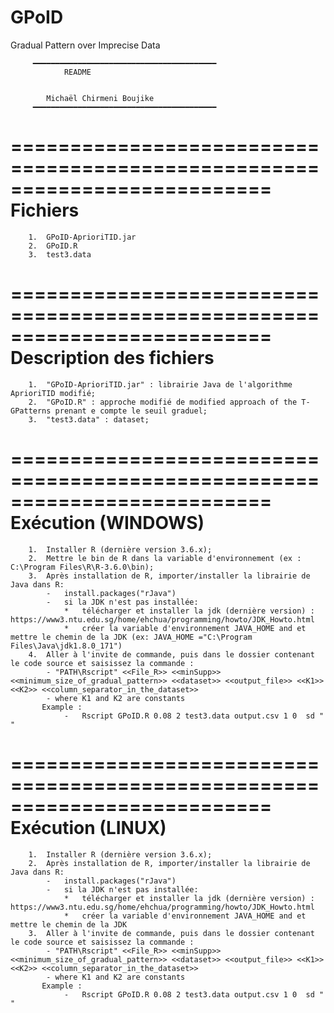 # GPoID
Gradual Pattern over Imprecise Data

		 ━━━━━━━━━━━━━━━━━━━━━━━━━━━━━━━━━━━━━━━━━	
				README


			Michaël Chirmeni Boujike
		 ━━━━━━━━━━━━━━━━━━━━━━━━━━━━━━━━━━━━━━━━━


==========================================================================
			Fichiers
==========================================================================
		1.	GPoID-AprioriTID.jar	
		2.	GPoID.R
		3.	test3.data

==========================================================================
			Description des fichiers
==========================================================================
		1.	"GPoID-AprioriTID.jar" : librairie Java de l'algorithme AprioriTID modifié;	
		2.	"GPoID.R" : approche modifié de modified approach of the T-GPatterns prenant e compte le seuil graduel;
		3.	"test3.data" : dataset; 

==========================================================================
		Exécution (WINDOWS)
==========================================================================	
		1.	Installer R (dernière version 3.6.x);
		2.	Mettre le bin de R dans la variable d'environnement (ex : C:\Program Files\R\R-3.6.0\bin);
		3.	Après installation de R, importer/installer la librairie de Java dans R:
			-	install.packages("rJava")
			-	si la JDK n'est pas installée:
				*	télécharger et installer la jdk (dernière version) : https://www3.ntu.edu.sg/home/ehchua/programming/howto/JDK_Howto.html
				*	créer la variable d'environnement JAVA_HOME and et mettre le chemin de la JDK (ex: JAVA_HOME ="C:\Program Files\Java\jdk1.8.0_171")
		4.	Aller à l'invite de commande, puis dans le dossier contenant le code source et saisissez la commande :
			- "PATH\Rscript" <<File_R>> <<minSupp>> <<minimum_size_of_gradual_pattern>> <<dataset>> <<output_file>> <<K1>> <<K2>> <<column_separator_in_the_dataset>>
			- where K1 and K2 are constants
		   Example :
				- 	Rscript GPoID.R 0.08 2 test3.data output.csv 1 0  sd " "
				
==========================================================================
		Exécution (LINUX)
==========================================================================	
		1.	Installer R (dernière version 3.6.x);
		2.	Après installation de R, importer/installer la librairie de Java dans R:
			-	install.packages("rJava")
			-	si la JDK n'est pas installée:
				*	télécharger et installer la jdk (dernière version) : https://www3.ntu.edu.sg/home/ehchua/programming/howto/JDK_Howto.html
				*	créer la variable d'environnement JAVA_HOME and et mettre le chemin de la JDK
		3.	Aller à l'invite de commande, puis dans le dossier contenant le code source et saisissez la commande :
			- "PATH\Rscript" <<File_R>> <<minSupp>> <<minimum_size_of_gradual_pattern>> <<dataset>> <<output_file>> <<K1>> <<K2>> <<column_separator_in_the_dataset>>
			- where K1 and K2 are constants
		   Example :
				- 	Rscript GPoID.R 0.08 2 test3.data output.csv 1 0  sd " "
